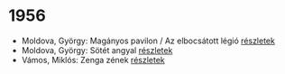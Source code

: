 # 1956

- Moldova, György: Magányos pavilon / Az elbocsátott légió [részletek](_details/%7Bopf.creator%7D.md#id_1375)
- Moldova, György: Sötét angyal [részletek](_details/%7Bopf.creator%7D.md#id_1378)
- Vámos, Miklós: Zenga zének [részletek](_details/%7Bopf.creator%7D.md#id_604)